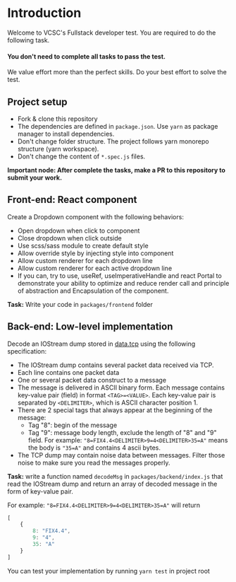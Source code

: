 # Introduction

Welcome to VCSC's Fullstack developer test. You are required to do the following task. 
#### **You don't need to complete all tasks to pass the test**. 
We value effort more than the perfect skills. Do your best effort to solve the test.

## Project setup
- Fork & clone this repository
- The dependencies are defined in `package.json`. Use `yarn` as package manager to install dependencies.
- Don't change folder structure. The project follows yarn monorepo structure (yarn workspace).
- Don't change the content of `*.spec.js` files.

**Important node: After complete the tasks, make a PR to this repository to submit your work.**

## Front-end: React component
Create a Dropdown component with the following behaviors:
- Open dropdown when click to component
- Close dropdown when click outside
- Use scss/sass module to create default style
- Allow override style by injecting style into component
- Allow custom renderer for each dropdown line
- Allow custom renderer for each active dropdown line
- If you can, try to use, useRef, useImperativeHandle and react Portal to demonstrate your ability to optimize and reduce render call and principle of abstraction and Encapsulation of the component.

**Task:** Write your code in `packages/frontend` folder

## Back-end: Low-level implementation
Decode an IOStream dump stored in [data.tcp](packages/backend/data.tcp) using the following specification:
- The IOStream dump contains several packet data received via TCP.
- Each line contains one packet data
- One or several packet data construct to a message
- The message is delivered in ASCII binary form. Each message contains key-value pair (field) in format `<TAG>=<VALUE>`. Each key-value pair is separated by `<DELIMITER>`, which is ASCII character position 1.
- There are 2 special tags that always appear at the beginning of the message:
  - Tag "8": begin of the message
  - Tag "9": message body length, exclude the length of "8" and "9" field. For example: `"8=FIX4.4<DELIMITER>9=4<DELIMITER>35=A"` means the body is `"35=A"` and contains 4 ascii bytes.
- The TCP dump may contain noise data between messages. Filter those noise to make sure you read the messages properly.

**Task:** write a function named `decodeMsg` in `packages/backend/index.js` that read the IOStream dump and return an array of decoded message in the form of key-value pair. 

For example: `"8=FIX4.4<DELIMITER>9=4<DELIMITER>35=A"` will return
```javascript
[
    {
        8: "FIX4.4",
        9: "4",
        35: "A"
    }
]
```

You can test your implementation by running `yarn test` in project root